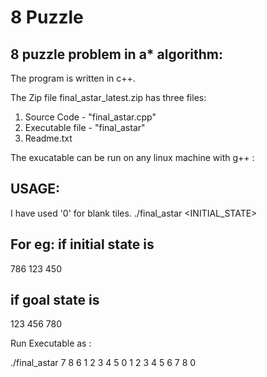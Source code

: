 # 8 Puzzle
8 puzzle problem in a* algorithm:
---------------------------------------

The program is written in c++.

The Zip file final_astar_latest.zip has three files:

1. Source Code - "final_astar.cpp"
2. Executable file - "final_astar"
3. Readme.txt

The exucatable can be run on any linux machine with g++ :

USAGE:
------
I have used '0' for blank tiles.
./final_astar <INITIAL_STATE><GOALSTATE>

For eg:
if initial state is
-------------------

786
123
450

if goal state is
-----------------
123
456
780

Run Executable as :

./final_astar 7 8 6 1 2 3 4 5 0 1 2 3 4 5 6 7 8 0

